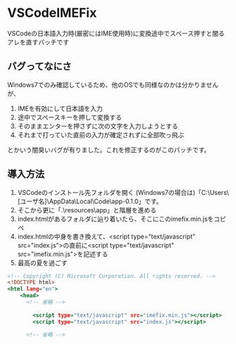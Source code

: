 # VSCodeIMEFix
VSCodeの日本語入力時(厳密にはIME使用時)に変換途中でスペース押すと闇るアレを直すパッチです


## バグってなにさ
Windows7でのみ確認しているため、他のOSでも同様なのかは分かりませんが、


 1. IMEを有効にして日本語を入力
 1. 途中でスペースキーを押して変換する
 1. そのままエンターを押さずに次の文字を入力しようとする
 1. それまで打っていた直前の入力が確定されずに全部吹っ飛ぶ

とかいう闇臭いバグが有りました。これを修正するのがこのパッチです。

## 導入方法
 1. VSCodeのインストール先フォルダを開く
(Windows7の場合は)「C:\Users\\[ユーザ名]\AppData\Local\Code\app-0.1.0」です。
 1. そこから更に「.\resources\app」と階層を進める
 1. index.htmlがあるフォルダに辿り着いたら、そこにこのimefix.min.jsをコピペ
 1. index.htmlの中身を書き換えて、\<script type="text/javascript" src="index.js"></script>の直前に\<script type="text/javascript" src="imefix.min.js"></script>を記述する
 1. 最高の夏を過ごす
```html:index.html
<!-- Copyright (C) Microsoft Corporation. All rights reserved. -->
<!DOCTYPE html>
<html lang="en">
	<head>
	  <!-- 省略 -->
	  
		<script type="text/javascript" src="imefix.min.js"></script>
		<script type="text/javascript" src="index.js"></script>
		
	  <!-- 省略 -->
